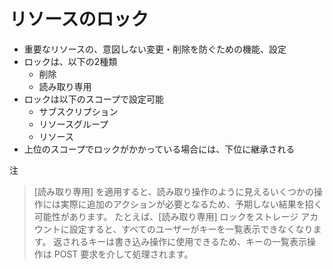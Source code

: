 # リソースのロック

- 重要なリソースの、意図しない変更・削除を防ぐための機能、設定
- ロックは、以下の2種類
  - 削除
  - 読み取り専用
- ロックは以下のスコープで設定可能
  - サブスクリプション
  - リソースグループ
  - リソース
- 上位のスコープでロックがかかっている場合には、下位に継承される

注
> [読み取り専用] を適用すると、読み取り操作のように見えるいくつかの操作には実際に追加のアクションが必要となるため、予期しない結果を招く可能性があります。 たとえば、[読み取り専用] ロックをストレージ アカウントに設定すると、すべてのユーザーがキーを一覧表示できなくなります。 返されるキーは書き込み操作に使用できるため、キーの一覧表示操作は POST 要求を介して処理されます。

